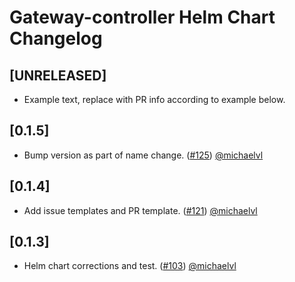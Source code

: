 # Gateway-controller Helm Chart Changelog

## [UNRELEASED]

- Example text, replace with PR info according to example below.


## [0.1.5]

- Bump version as part of name change. ([#125](https://github.com/tv2-oss/gateway-controller/pull/125)) [@michaelvl](https://github.com/michaelvl)

## [0.1.4]

- Add issue templates and PR template. ([#121](https://github.com/tv2-oss/gateway-controller/pull/121)) [@michaelvl](https://github.com/michaelvl)

## [0.1.3]

- Helm chart corrections and test. ([#103](https://github.com/tv2-oss/gateway-controller/pull/103)) [@michaelvl](https://github.com/michaelvl)
